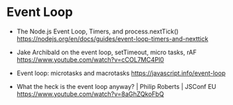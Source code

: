 # Event Loop

* The Node.js Event Loop, Timers, and process.nextTick()
https://nodejs.org/en/docs/guides/event-loop-timers-and-nexttick

* Jake Archibald on the event loop, setTimeout, micro tasks, rAF
https://www.youtube.com/watch?v=cCOL7MC4Pl0

* Event loop: microtasks and macrotasks
https://javascript.info/event-loop

* What the heck is the event loop anyway? | Philip Roberts | JSConf EU
https://www.youtube.com/watch?v=8aGhZQkoFbQ
